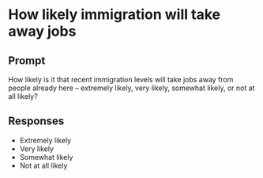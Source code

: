 # How likely immigration will take away jobs

## Prompt
How likely is it that recent immigration levels will take jobs away from people already here – extremely likely, very likely, somewhat likely, or not at all likely?

## Responses
- Extremely likely
- Very likely
- Somewhat likely
- Not at all likely
